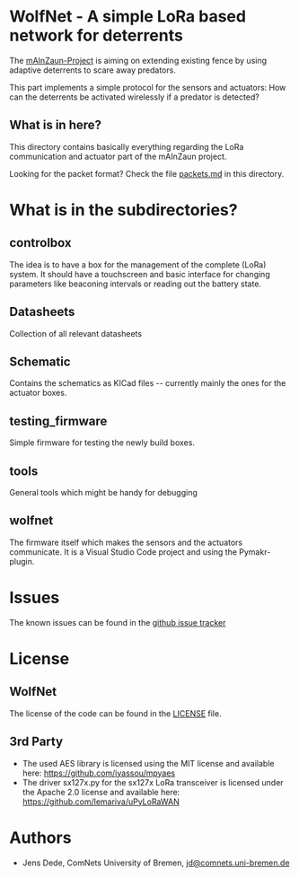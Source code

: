 WolfNet - A simple LoRa based network for deterrents
====================================================

The [mAInZaun-Project](https://intelligenter-herdenschutz.de/) is aiming on
extending existing fence by using adaptive deterrents to scare away predators.

This part implements a simple protocol for the sensors and actuators: How can
the deterrents be activated wirelessly if a predator is detected?


What is in here?
----------------

This directory contains basically everything regarding the LoRa communication
and actuator part of the mAInZaun project.

Looking for the packet format? Check the file [packets.md](packets.md) in this directory.


What is in the subdirectories?
==============================

controlbox
----------

The idea is to have a box for the management of the complete (LoRa) system. It
should have a touchscreen and basic interface for changing parameters like
beaconing intervals or reading out the battery state.

Datasheets
----------

Collection of all relevant datasheets

Schematic
---------

Contains the schematics as KICad files -- currently mainly the ones for the
actuator boxes.

testing\_firmware
----------------

Simple firmware for testing the newly build boxes.

tools
-----

General tools which might be handy for debugging

wolfnet
-------

The firmware itself which makes the sensors and the actuators communicate. It
is a Visual Studio Code project and using the Pymakr-plugin.

Issues
======

The known issues can be found in the [github issue tracker](https://github.com/ComNets-Bremen/WolfNet/issues)

License
=======

WolfNet
-------

The license of the code can be found in the [LICENSE](LICENSE) file.

3rd Party
---------

- The used AES library is licensed using the MIT license and available here: https://github.com/iyassou/mpyaes
- The driver sx127x.py for the sx127x LoRa transceiver is licensed under the Apache 2.0 license and available here: https://github.com/lemariva/uPyLoRaWAN

Authors
=======

- Jens Dede, ComNets University of Bremen, jd@comnets.uni-bremen.de
